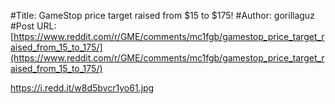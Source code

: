 #Title: GameStop price target raised from $15 to $175!
#Author: gorillaguz
#Post URL: [https://www.reddit.com/r/GME/comments/mc1fgb/gamestop_price_target_raised_from_15_to_175/](https://www.reddit.com/r/GME/comments/mc1fgb/gamestop_price_target_raised_from_15_to_175/)


https://i.redd.it/w8d5bvcr1yo61.jpg